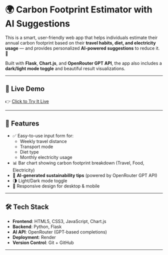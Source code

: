 # 🌍 Carbon Footprint Estimator with AI Suggestions

This is a smart, user-friendly web app that helps individuals estimate their annual carbon footprint based on their **travel habits, diet, and electricity usage** — and provides personalized **AI-powered suggestions** to reduce it. 🌱

Built with **Flask**, **Chart.js**, and **OpenRouter GPT API**, the app also includes a **dark/light mode toggle** and beautiful result visualizations.

---

## 🚀 Live Demo

👉 [Click to Try It Live](https://carbon-footprint-estimator-5155.onrender.com)


---

## 🧠 Features

- ✅ Easy-to-use input form for:
  - Weekly travel distance
  - Transport mode
  - Diet type
  - Monthly electricity usage
- 📊 Bar chart showing carbon footprint breakdown (Travel, Food, Electricity)
- 🤖 **AI-generated sustainability tips** (powered by OpenRouter GPT API)
- 🌗 Light/Dark mode toggle
- 📱 Responsive design for desktop & mobile

---

## 🛠️ Tech Stack

- **Frontend**: HTML5, CSS3, JavaScript, Chart.js  
- **Backend**: Python, Flask  
- **AI API**: OpenRouter (GPT-based completions)  
- **Deployment**: Render  
- **Version Control**: Git + GitHub  

---


